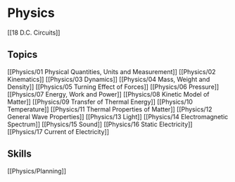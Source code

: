 # Physics
[[18 D.C. Circuits]]

## Topics
[[Physics/01 Physical Quantities, Units and Measurement]]
[[Physics/02 Kinematics]]
[[Physics/03 Dynamics]]
[[Physics/04 Mass, Weight and Density]]
[[Physics/05 Turning Effect of Forces]]
[[Physics/06 Pressure]]
[[Physics/07 Energy, Work and Power]]
[[Physics/08 Kinetic Model of Matter]]
[[Physics/09 Transfer of Thermal Energy]]
[[Physics/10 Temperature]]
[[Physics/11 Thermal Properties of Matter]]
[[Physics/12 General Wave Properties]]
[[Physics/13 Light]]
[[Physics/14 Electromagnetic Spectrum]]
[[Physics/15 Sound]]
[[Physics/16 Static Electricity]]
[[Physics/17 Current of Electricity]]

## Skills
[[Physics/Planning]]
